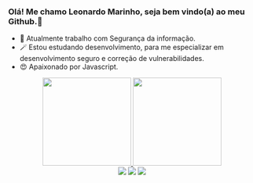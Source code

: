 ### Olá! Me chamo Leonardo Marinho, seja bem vindo(a) ao meu Github.👋

- 🔭 Atualmente trabalho com Segurança da informação.
- 🪄 Estou estudando desenvolvimento, para me especializar em desenvolvimento seguro e correção de vulnerabilidades.
- 😍 Apaixonado por Javascript.
<div align="center">
  <a href="https://github.com/leozaomarinho">
  <img height="180em" src="https://github-readme-stats.vercel.app/api?username=leozaomarinho&show_icons=true&theme=dark&include_all_commits=true&count_private=true"/>
  <img height="180em" src="https://github-readme-stats.vercel.app/api/top-langs/?username=leozaomarinho&layout=compact&langs_count=7&theme=dark"/>
</div>

  <div align="center">
   <a href="https://instagram.com/leozao.marinho" target="_blank"><img src="https://img.shields.io/badge/-Instagram-%23E4405F?style=for-the-badge&logo=instagram&logoColor=white" target="_blank"></a>
<a href = "mailto:leowalkg6@gmail.com"><img src="https://img.shields.io/badge/-Gmail-%23333?style=for-the-badge&logo=gmail&logoColor=white" target="_blank"></a>
  <a href="https://www.linkedin.com/in/leonardo-marinho-5271461a5/" target="_blank"><img src="https://img.shields.io/badge/-LinkedIn-%230077B5?style=for-the-badge&logo=linkedin&logoColor=white" target="_blank"></a> 

</div>

